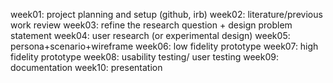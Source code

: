 week01: project planning and setup (github, irb)
week02: literature/previous work review
week03: refine the research question + design problem statement
week04: user research (or experimental design)
week05: persona+scenario+wireframe
week06: low fidelity prototype
week07: high fidelity prototype
week08: usability testing/ user testing
week09: documentation
week10: presentation
